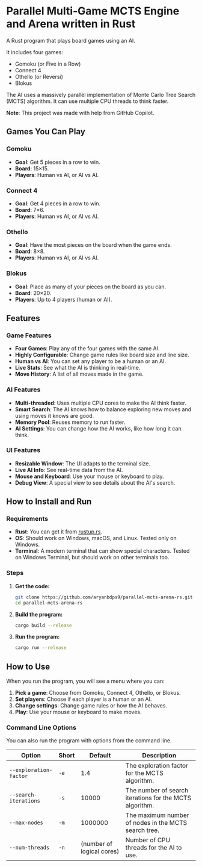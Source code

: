 # Parallel Multi-Game MCTS Engine and Arena written in Rust

A Rust program that plays board games using an AI.

It includes four games:
- Gomoku (or Five in a Row)
- Connect 4
- Othello (or Reversi)
- Blokus

The AI uses a massively parallel implementation of Monte Carlo Tree Search (MCTS) algorithm. It can use multiple CPU threads to think faster.

**Note**: This project was made with help from GitHub Copilot.

## Games You Can Play

### Gomoku
- **Goal**: Get 5 pieces in a row to win.
- **Board**: 15×15.
- **Players**: Human vs AI, or AI vs AI.

### Connect 4
- **Goal**: Get 4 pieces in a row to win.
- **Board**: 7×6.
- **Players**: Human vs AI, or AI vs AI.

### Othello
- **Goal**: Have the most pieces on the board when the game ends.
- **Board**: 8×8.
- **Players**: Human vs AI, or AI vs AI.

### Blokus
- **Goal**: Place as many of your pieces on the board as you can.
- **Board**: 20×20.
- **Players**: Up to 4 players (human or AI).

## Features

### Game Features
- **Four Games**: Play any of the four games with the same AI.
- **Highly Configurable**: Change game rules like board size and line size.
- **Human vs AI**: You can set any player to be a human or an AI.
- **Live Stats**: See what the AI is thinking in real-time.
- **Move History**: A list of all moves made in the game.

### AI Features
- **Multi-threaded**: Uses multiple CPU cores to make the AI think faster.
- **Smart Search**: The AI knows how to balance exploring new moves and using moves it knows are good.
- **Memory Pool**: Reuses memory to run faster.
- **AI Settings**: You can change how the AI works, like how long it can think.

### UI Features
- **Resizable Window**: The UI adapts to the terminal size.
- **Live AI Info**: See real-time data from the AI.
- **Mouse and Keyboard**: Use your mouse or keyboard to play.
- **Debug View**: A special view to see details about the AI's search.

## How to Install and Run

### Requirements
- **Rust**: You can get it from [rustup.rs](https://rustup.rs/).
- **OS**: Should work on Windows, macOS, and Linux. Tested only on Windows.
- **Terminal**: A modern terminal that can show special characters. Tested on Windows Terminal, but should work on other terminals too.

### Steps

1.  **Get the code:**
    ```bash
    git clone https://github.com/aryanbdps9/parallel-mcts-arena-rs.git
    cd parallel-mcts-arena-rs
    ```

2.  **Build the program:**
    ```bash
    cargo build --release
    ```

3.  **Run the program:**
    ```bash
    cargo run --release
    ```

## How to Use

When you run the program, you will see a menu where you can:
1.  **Pick a game**: Choose from Gomoku, Connect 4, Othello, or Blokus.
2.  **Set players**: Choose if each player is a human or an AI.
3.  **Change settings**: Change game rules or how the AI behaves.
4.  **Play**: Use your mouse or keyboard to make moves.

### Command Line Options

You can also run the program with options from the command line.

| Option | Short | Default | Description |
|---|---|---|---|
| `--exploration-factor` | `-e` | 1.4 | The exploration factor for the MCTS algorithm. |
| `--search-iterations` | `-s` | 10000 | The number of search iterations for the MCTS algorithm. |
| `--max-nodes` | `-m` | 1000000 | The maximum number of nodes in the MCTS search tree. |
| `--num-threads` | `-n` | (number of logical cores) | Number of CPU threads for the AI to use. |

